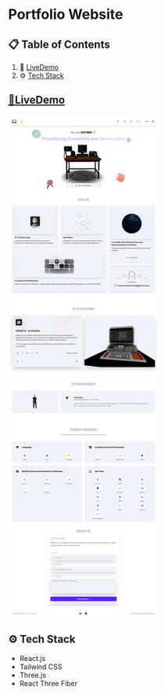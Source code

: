 
# Portfolio Website

## 📋 <a name="table">Table of Contents</a>

1. 🔗 [LiveDemo](#livedemo)
2. ⚙️ [Tech Stack](#tech-stack)







## <a name='livedemo'>[🔗LiveDemo](https://razaawan.up.railway.app/) </a>


![App Screenshot](./public/app.png)


## <a name="tech-stack">⚙️ Tech Stack</a>
- React.js
- Tailwind CSS
- Three.js
- React Three Fiber


   

